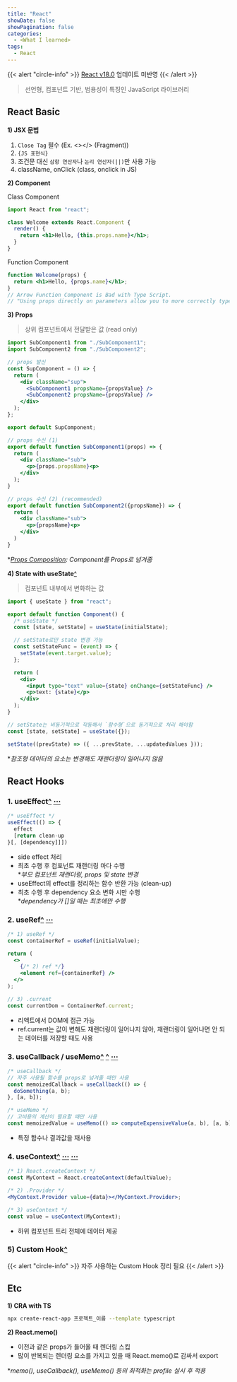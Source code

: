 ```yaml
---
title: "React"
showDate: false
showPagination: false
categories:
  - <What I learned>
tags:
  - React
---
```


{{< alert "circle-info" >}}
[React v18.0](/posts/studies/react/react-v18.0/) 업데이트 미반영
{{< /alert >}}

> 선언형, 컴포넌트 기반, 범용성이 특징인 JavaScript 라이브러리

## React Basic

**1\) JSX 문법**

1. `Close Tag` 필수 (Ex. <></> (Fragment))
2. `{JS 표현식}`
3. 조건문 대신 `삼항 연산자`나 `논리 연산자(||)`만 사용 가능
4. className, onClick (class, onclick in JS)

**2\) Component**

Class Component

```jsx
import React from "react";

class Welcome extends React.Component {
  render() {
    return <h1>Hello, {this.props.name}</h1>;
  }
}
```

Function Component

```jsx
function Welcome(props) {
  return <h1>Hello, {props.name}</h1>;
}
// Arrow Function Component is Bad with Type Script.
// "Using props directly on parameters allow you to more correctly type components and avoid false positives while also being more flexible."
```

**3\) Props**

> 상위 컴포넌트에서 전달받은 값 (read only)

```jsx
import SubComponent1 from "./SubComponent1";
import SubComponent2 from "./SubComponent2";

// props 발신
const SupComponent = () => {
  return (
    <div className="sup">
      <SubComponent1 propsName={propsValue} />
      <SubComponent2 propsName={propsValue} />
    </div>
  );
};

export default SupComponent;
```

```jsx
// props 수신 (1)
export default function SubComponent1(props) => {
  return (
    <div className="sub">
      <p>{props.propsName}<p>
    </div>
  );
}
```

```jsx
// props 수신 (2) (recommended)
export default function SubComponent2({propsName}) => {
  return (
    <div className="sub">
      <p>{propsName}<p>
    </div>
  )
}
```

\*_[Props Composition](https://ko.reactjs.org/docs/context.html#before-you-use-context): Component를 Props로 넘겨줌_

**4\) State with useState**[^](https://ko.reactjs.org/docs/hooks-reference.html#usestate)

> 컴포넌트 내부에서 변화하는 값

```jsx
import { useState } from "react";

export default function Component() {
  /* useState */
  const [state, setState] = useState(initialState);

  // setState로만 state 변경 가능
  const setStateFunc = (event) => {
    setState(event.target.value);
  };

  return (
    <div>
      <input type="text" value={state} onChange={setStateFunc} />
      <p>text: {state}</p>
    </div>
  );
}
```

```jsx
// setState는 비동기적으로 작동해서 `함수형`으로 동기적으로 처리 해야함
const [state, setState] = useState({});

setState((prevState) => ({ ...prevState, ...updatedValues }));
```

\*_참조형 데이터의 요소는 변경해도 재랜더링이 일어나지 않음_

## React Hooks

### 1. useEffect[^](https://ko.reactjs.org/docs/hooks-reference.html#useeffect) [⋯](/storage/wil/javascript/ex-react/#useeffect)

```jsx
/* useEffect */
useEffect(() => {
  effect
  [return clean-up
}[, [dependency]]])
```

- side effect 처리
- 최초 수행 후 컴포넌트 재랜더링 마다 수행  
  \*_부모 컴포넌트 재랜더링, props 및 state 변경_
- useEffect의 effect를 정리하는 함수 반환 가능 (clean-up)
- 최초 수행 후 dependency 요소 변화 시만 수행  
  \*_dependency가 []일 때는 최초에만 수행_

### 2. useRef[^](https://ko.reactjs.org/docs/hooks-reference.html#useref) [⋯](/storage/wil/javascript/ex-react/#useref)

```jsx
/* 1) useRef */
const containerRef = useRef(initialValue);

return (
  <>
    {/* 2) ref */}
    <element ref={containerRef} />
  </>
);

// 3) .current
const currentDom = ContainerRef.current;
```

- 리액트에서 DOM에 접근 가능
- ref.current는 값이 변해도 재랜더링이 일어나지 않아, 재랜더링이 일어나면 안 되는 데이터를 저장할 때도 사용

### 3. useCallback / useMemo[^](https://ko.reactjs.org/docs/hooks-reference.html#usecallback) [^](https://ko.reactjs.org/docs/hooks-reference.html#usememo) [⋯](/storage/wil/javascript/ex-react/#usecallback--usememo)

```jsx
/* useCallback */
// 자주 사용될 함수를 props로 넘겨줄 때만 사용
const memoizedCallback = useCallback(() => {
  doSomething(a, b);
}, [a, b]);

/* useMemo */
// 고비용의 계산이 필요할 때만 사용
const memoizedValue = useMemo(() => computeExpensiveValue(a, b), [a, b]);
```

- 특정 함수나 결과값을 재사용

### 4. useContext[^](https://ko.reactjs.org/docs/hooks-reference.html#usecontext) [⋯](/storage/wil/javascript/ex-react/#usecontext---1) [⋯](/storage/wil/javascript/ex-react/#usecontext---2)

```jsx
/* 1) React.createContext */
const MyContext = React.createContext(defaultValue);

/* 2) .Provider */
<MyContext.Provider value={data}></MyContext.Provider>;
```

```jsx
/* 3) useContext */
const value = useContext(MyContext);
```

- 하위 컴포넌트 트리 전체에 데이터 제공

### 5) Custom Hook[^](https://ko.reactjs.org/docs/hooks-custom.html)

{{< alert "circle-info" >}}
자주 사용하는 Custom Hook 정리 필요
{{< /alert >}}

## Etc

**1\) CRA with TS**

```bash
npx create-react-app 프로젝트_이름 --template typescript
```

**2\) React.memo()**

- 이전과 같은 props가 들어올 때 렌더링 스킵
- 많이 반복되는 렌더링 요소를 가지고 있을 때 React.memo()로 감싸서 export

\*_memo(), useCallback(), useMemo() 등의 최적화는 profile 실시 후 적용_
